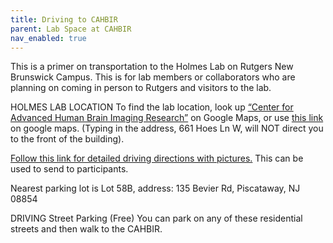 ```yaml
---
title: Driving to CAHBIR
parent: Lab Space at CAHBIR
nav_enabled: true 
---
```


This is a primer on transportation to the Holmes Lab on Rutgers New Brunswick Campus. This is for lab members or collaborators who are planning on coming in person to Rutgers and visitors to the lab. 

HOLMES LAB LOCATION
To find the lab location, look up [“Center for Advanced Human Brain Imaging Research”](https://go.rutgers.edu/map-to-CAHBIR) on Google Maps, or use [this link](https://go.rutgers.edu/map-to-CAHBIR) on google maps. (Typing in the address, 661 Hoes Ln W, will NOT direct you to the front of the building). 

[Follow this link for detailed driving directions with pictures.](https://rutgers.box.com/s/p9mfn3augublbjgxtg8ky9plrd8wuhtz) This can be used to send to participants.


Nearest parking lot is Lot 58B, address: 135 Bevier Rd, Piscataway, NJ 08854

DRIVING
Street Parking (Free)
You can park on any of these residential streets and then walk to the CAHBIR. 
